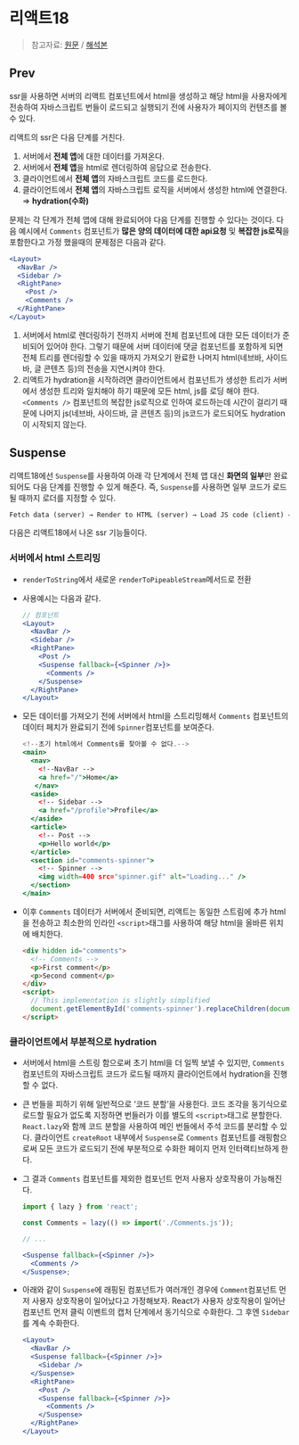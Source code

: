 # 리액트18

> 참고자료: [원문](https://github.com/reactwg/react-18/discussions/37) / [해석본](https://itchallenger.tistory.com/656)

## Prev

ssr을 사용하면 서버의 리액트 컴포넌트에서 html을 생성하고 해당 html을 사용자에게 전송하여 자바스크립트 번들이 로드되고 실행되기 전에 사용자가 페이지의 컨텐츠를 볼 수 있다.

리액트의 ssr은 다음 단계를 거친다.

1. 서버에서 **전체 앱**에 대한 데이터를 가져온다.
2. 서버에서 **전체 앱**을 html로 렌더링하여 응답으로 전송한다.
3. 클라이언트에서 **전체 앱**의 자바스크립트 코드를 로드한다.
4. 클라이언트에서 **전체 앱**의 자바스크립트 로직을 서버에서 생성한 html에 연결한다. ⇒ **hydration(수화)**

문제는 각 단계가 전체 앱에 대해 완료되어야 다음 단계를 진행할 수 있다는 것이다. 다음 예시에서 `Comments` 컴포넌트가 **많은 양의 데이터에 대한 api요청** 및 **복잡한 js로직**을 포함한다고 가정 했을때의 문제점은 다음과 같다.

```jsx
<Layout>
  <NavBar />
  <Sidebar />
  <RightPane>
    <Post />
    <Comments />
  </RightPane>
</Layout>
```

1. 서버에서 html로 렌더링하기 전까지 서버에 전체 컴포넌트에 대한 모든 데이터가 준비되어 있어야 한다. 그렇기 때문에 서버 데이터에 댓글 컴포넌트를 포함하게 되면 전체 트리를 렌더링할 수 있을 때까지 가져오기 완료한 나머지 html(네브바, 사이드바, 글 콘텐츠 등)의 전송을 지연시켜야 한다.
2. 리액트가 hydration을 시작하려면 클라이언트에서 컴포넌트가 생성한 트리가 서버에서 생성한 트리와 일치해야 하기 때문에 모든 html, js를 로딩 해야 한다. `<Comments />` 컴포넌트의 복잡한 js로직으로 인하여 로드하는데 시간이 걸리기 때문에 나머지 js(네브바, 사이드바, 글 콘텐츠 등)의 js코드가 로드되어도 hydration이 시작되지 않는다.

## Suspense

리액트18에선 `Suspense`를 사용하여 아래 각 단계에서 전체 앱 대신 **화면의 일부**만 완료 되어도 다음 단계를 진행할 수 있게 해준다. 즉, `Suspense`를 사용하면 일부 코드가 로드될 때까지 로더를 지정할 수 있다.

```html
Fetch data (server) → Render to HTML (server) → Load JS code (client) → Hydrate (client)
```

다음은 리액트18에서 나온 ssr 기능들이다.

### 서버에서 html 스트리밍

- `renderToString`에서 새로운 `renderToPipeableStream`메서드로 전환
- 사용예시는 다음과 같다.
  ```jsx
  // 컴포넌트
  <Layout>
    <NavBar />
    <Sidebar />
    <RightPane>
      <Post />
      <Suspense fallback={<Spinner />}>
        <Comments />
      </Suspense>
    </RightPane>
  </Layout>
  ```
- 모든 데이터를 가져오기 전에 서버에서 html을 스트리밍해서 `Comments` 컴포넌트의 데이터 페치가 완료되기 전에 `Spinner`컴포넌트를 보여준다.

  ```jsx
  <!--초기 html에서 Comments를 찾아볼 수 없다.-->
  <main>
    <nav>
      <!--NavBar -->
      <a href="/">Home</a>
     </nav>
    <aside>
      <!-- Sidebar -->
      <a href="/profile">Profile</a>
    </aside>
    <article>
      <!-- Post -->
      <p>Hello world</p>
    </article>
    <section id="comments-spinner">
      <!-- Spinner -->
      <img width=400 src="spinner.gif" alt="Loading..." />
    </section>
  </main>

  ```

- 이후 `Comments` 데이터가 서버에서 준비되면, 리액트는 동일한 스트림에 추가 html을 전송하고 최소한의 인라인 `<script>`태그를 사용하여 해당 html을 올바른 위치에 배치한다.
  ```html
  <div hidden id="comments">
    <!-- Comments -->
    <p>First comment</p>
    <p>Second comment</p>
  </div>
  <script>
    // This implementation is slightly simplified
    document.getElementById('comments-spinner').replaceChildren(document.getElementById('comments'));
  </script>
  ```

### 클라이언트에서 부분적으로 hydration

- 서버에서 html을 스트링 함으로써 초기 html을 더 일찍 보낼 수 있지만, `Comments` 컴포넌트의 자바스크립트 코드가 로드될 때까지 클라이언트에서 hydration을 진행할 수 없다.
- 큰 번들을 피하기 위해 일반적으로 ‘코드 분할’을 사용한다. 코드 조각을 동기식으로 로드할 필요가 없도록 지정하면 번들러가 이를 별도의 `<script>`태그로 분할한다. `React.lazy`와 함께 코드 분할을 사용하여 메인 번들에서 주석 코드를 분리할 수 있다. 클라이언트 `createRoot` 내부에서 `Suspense`로 `Comments` 컴포넌트를 래핑함으로써 모든 코드가 로드되기 전에 부분적으로 수화한 페이지 먼저 인터랙티브하게 한다.
- 그 결과 `Comments` 컴포넌트를 제외한 컴포넌트 먼저 사용자 상호작용이 가능해진다.

  ```jsx
  import { lazy } from 'react';

  const Comments = lazy(() => import('./Comments.js'));

  // ...

  <Suspense fallback={<Spinner />}>
    <Comments />
  </Suspense>;
  ```
- 아래와 같이 `Suspense`에 래핑된 컴포넌트가 여러개인 경우에 `Comment`컴포넌트 먼저 사용자 상호작용이 일어났다고 가정해보자. React가 사용자 상호작용이 일어난 컴포넌트 먼저 클릭 이벤트의 캡처 단계에서 동기식으로 수화한다. 그 후엔 `Sidebar`를 계속 수화한다.
    
    ```jsx
    <Layout>
      <NavBar />
      <Suspense fallback={<Spinner />}>
        <Sidebar />
      </Suspense>
      <RightPane>
        <Post />
        <Suspense fallback={<Spinner />}>
          <Comments />
        </Suspense>
      </RightPane>
    </Layout>
    
    ```
